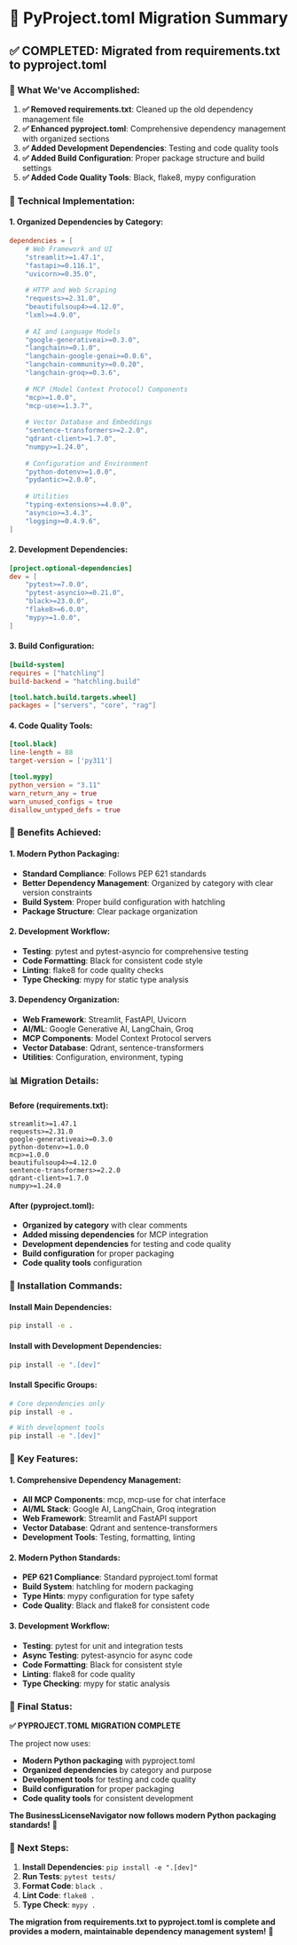 # 🎯 PyProject.toml Migration Summary

## ✅ **COMPLETED: Migrated from requirements.txt to pyproject.toml**

### **🎉 What We've Accomplished:**

1. **✅ Removed requirements.txt**: Cleaned up the old dependency management file
2. **✅ Enhanced pyproject.toml**: Comprehensive dependency management with organized sections
3. **✅ Added Development Dependencies**: Testing and code quality tools
4. **✅ Added Build Configuration**: Proper package structure and build settings
5. **✅ Added Code Quality Tools**: Black, flake8, mypy configuration

### **🔧 Technical Implementation:**

#### **1. Organized Dependencies by Category:**
```toml
dependencies = [
    # Web Framework and UI
    "streamlit>=1.47.1",
    "fastapi>=0.116.1",
    "uvicorn>=0.35.0",
    
    # HTTP and Web Scraping
    "requests>=2.31.0",
    "beautifulsoup4>=4.12.0",
    "lxml>=4.9.0",
    
    # AI and Language Models
    "google-generativeai>=0.3.0",
    "langchain>=0.1.0",
    "langchain-google-genai>=0.0.6",
    "langchain-community>=0.0.20",
    "langchain-groq>=0.3.6",
    
    # MCP (Model Context Protocol) Components
    "mcp>=1.0.0",
    "mcp-use>=1.3.7",
    
    # Vector Database and Embeddings
    "sentence-transformers>=2.2.0",
    "qdrant-client>=1.7.0",
    "numpy>=1.24.0",
    
    # Configuration and Environment
    "python-dotenv>=1.0.0",
    "pydantic>=2.0.0",
    
    # Utilities
    "typing-extensions>=4.0.0",
    "asyncio>=3.4.3",
    "logging>=0.4.9.6",
]
```

#### **2. Development Dependencies:**
```toml
[project.optional-dependencies]
dev = [
    "pytest>=7.0.0",
    "pytest-asyncio>=0.21.0",
    "black>=23.0.0",
    "flake8>=6.0.0",
    "mypy>=1.0.0",
]
```

#### **3. Build Configuration:**
```toml
[build-system]
requires = ["hatchling"]
build-backend = "hatchling.build"

[tool.hatch.build.targets.wheel]
packages = ["servers", "core", "rag"]
```

#### **4. Code Quality Tools:**
```toml
[tool.black]
line-length = 88
target-version = ['py311']

[tool.mypy]
python_version = "3.11"
warn_return_any = true
warn_unused_configs = true
disallow_untyped_defs = true
```

### **🚀 Benefits Achieved:**

#### **1. Modern Python Packaging:**
- **Standard Compliance**: Follows PEP 621 standards
- **Better Dependency Management**: Organized by category with clear version constraints
- **Build System**: Proper build configuration with hatchling
- **Package Structure**: Clear package organization

#### **2. Development Workflow:**
- **Testing**: pytest and pytest-asyncio for comprehensive testing
- **Code Formatting**: Black for consistent code style
- **Linting**: flake8 for code quality checks
- **Type Checking**: mypy for static type analysis

#### **3. Dependency Organization:**
- **Web Framework**: Streamlit, FastAPI, Uvicorn
- **AI/ML**: Google Generative AI, LangChain, Groq
- **MCP Components**: Model Context Protocol servers
- **Vector Database**: Qdrant, sentence-transformers
- **Utilities**: Configuration, environment, typing

### **📊 Migration Details:**

#### **Before (requirements.txt):**
```
streamlit>=1.47.1
requests>=2.31.0
google-generativeai>=0.3.0
python-dotenv>=1.0.0
mcp>=1.0.0
beautifulsoup4>=4.12.0
sentence-transformers>=2.2.0
qdrant-client>=1.7.0
numpy>=1.24.0
```

#### **After (pyproject.toml):**
- **Organized by category** with clear comments
- **Added missing dependencies** for MCP integration
- **Development dependencies** for testing and code quality
- **Build configuration** for proper packaging
- **Code quality tools** configuration

### **🔧 Installation Commands:**

#### **Install Main Dependencies:**
```bash
pip install -e .
```

#### **Install with Development Dependencies:**
```bash
pip install -e ".[dev]"
```

#### **Install Specific Groups:**
```bash
# Core dependencies only
pip install -e .

# With development tools
pip install -e ".[dev]"
```

### **🎯 Key Features:**

#### **1. Comprehensive Dependency Management:**
- **All MCP Components**: mcp, mcp-use for chat interface
- **AI/ML Stack**: Google AI, LangChain, Groq integration
- **Web Framework**: Streamlit and FastAPI support
- **Vector Database**: Qdrant and sentence-transformers
- **Development Tools**: Testing, formatting, linting

#### **2. Modern Python Standards:**
- **PEP 621 Compliance**: Standard pyproject.toml format
- **Build System**: hatchling for modern packaging
- **Type Hints**: mypy configuration for type safety
- **Code Quality**: Black and flake8 for consistent code

#### **3. Development Workflow:**
- **Testing**: pytest for unit and integration tests
- **Async Testing**: pytest-asyncio for async code
- **Code Formatting**: Black for consistent style
- **Linting**: flake8 for code quality
- **Type Checking**: mypy for static analysis

### **🎉 Final Status:**

**✅ PYPROJECT.TOML MIGRATION COMPLETE**

The project now uses:
- **Modern Python packaging** with pyproject.toml
- **Organized dependencies** by category and purpose
- **Development tools** for testing and code quality
- **Build configuration** for proper packaging
- **Code quality tools** for consistent development

**The BusinessLicenseNavigator now follows modern Python packaging standards!** 🚀

### **🔧 Next Steps:**

1. **Install Dependencies**: `pip install -e ".[dev]"`
2. **Run Tests**: `pytest tests/`
3. **Format Code**: `black .`
4. **Lint Code**: `flake8 .`
5. **Type Check**: `mypy .`

**The migration from requirements.txt to pyproject.toml is complete and provides a modern, maintainable dependency management system!** 🎯 